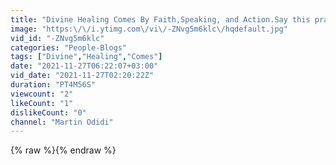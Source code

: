 ```yaml
---
title: "Divine Healing Comes By Faith,Speaking, and Action.Say this prayer regularly.Day 28 of 30 days."
image: "https:\/\/i.ytimg.com\/vi\/-ZNvg5m6klc\/hqdefault.jpg"
vid_id: "-ZNvg5m6klc"
categories: "People-Blogs"
tags: ["Divine","Healing","Comes"]
date: "2021-11-27T06:22:07+03:00"
vid_date: "2021-11-27T02:20:22Z"
duration: "PT4M56S"
viewcount: "2"
likeCount: "1"
dislikeCount: "0"
channel: "Martin Odidi"
---
```

{% raw %}{% endraw %}
